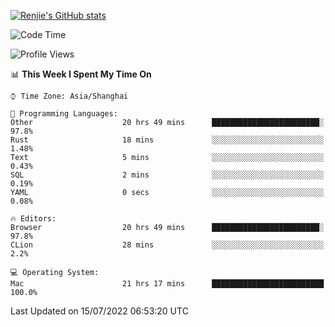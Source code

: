 [![Renjie's GitHub stats](https://github-readme-stats.vercel.app/api?username=liurenjie1024&show_icons=true&theme=chartreuse-dark)](https://github.com/anuraghazra/github-readme-stats)

<!--START_SECTION:waka-->
![Code Time](http://img.shields.io/badge/Code%20Time-78%20hrs%2014%20mins-blue)

![Profile Views](http://img.shields.io/badge/Profile%20Views-54-blue)

📊 **This Week I Spent My Time On** 

```text
⌚︎ Time Zone: Asia/Shanghai

💬 Programming Languages: 
Other                    20 hrs 49 mins      ████████████████████████░   97.8% 
Rust                     18 mins             ░░░░░░░░░░░░░░░░░░░░░░░░░   1.48% 
Text                     5 mins              ░░░░░░░░░░░░░░░░░░░░░░░░░   0.43% 
SQL                      2 mins              ░░░░░░░░░░░░░░░░░░░░░░░░░   0.19% 
YAML                     0 secs              ░░░░░░░░░░░░░░░░░░░░░░░░░   0.08%

🔥 Editors: 
Browser                  20 hrs 49 mins      ████████████████████████░   97.8% 
CLion                    28 mins             ░░░░░░░░░░░░░░░░░░░░░░░░░   2.2%

💻 Operating System: 
Mac                      21 hrs 17 mins      █████████████████████████   100.0%

```


 Last Updated on 15/07/2022 06:53:20 UTC
<!--END_SECTION:waka-->

